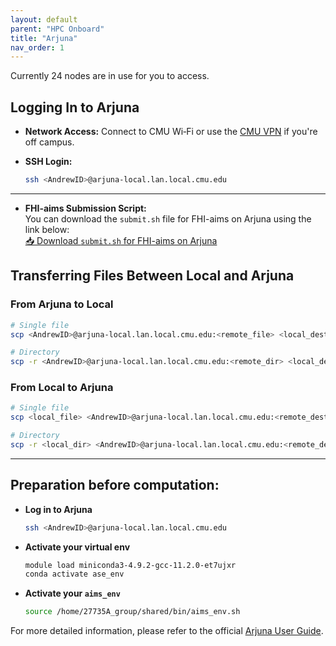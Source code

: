 ```yaml
---
layout: default
parent: "HPC Onboard"
title: "Arjuna"
nav_order: 1
---
```

Currently 24 nodes are in use for you to access.

## Logging In to Arjuna

- **Network Access:** Connect to CMU Wi‑Fi or use the [CMU VPN](https://www.cmu.edu/computing/services/endpoint/network-access/vpn/how-to/index.html) if you're off campus.

- **SSH Login:**
  ```bash
  ssh <AndrewID>@arjuna-local.lan.local.cmu.edu
  ```

---

- **FHI-aims Submission Script:**  
  You can download the `submit.sh` file for FHI-aims on Arjuna using the link below:  
  [📥 Download `submit.sh` for FHI-aims on Arjuna](submit.sh)

## Transferring Files Between Local and Arjuna

### From Arjuna to Local

```bash
# Single file
scp <AndrewID>@arjuna-local.lan.local.cmu.edu:<remote_file> <local_destination>

# Directory
scp -r <AndrewID>@arjuna-local.lan.local.cmu.edu:<remote_dir> <local_destination>
```

### From Local to Arjuna

```bash
# Single file
scp <local_file> <AndrewID>@arjuna-local.lan.local.cmu.edu:<remote_destination>

# Directory
scp -r <local_dir> <AndrewID>@arjuna-local.lan.local.cmu.edu:<remote_destination>
```
---

## Preparation before computation:

- **Log in to Arjuna**
  ```bash
  ssh <AndrewID>@arjuna-local.lan.local.cmu.edu
  ```
- **Activate your virtual env**
  ```bash
  module load miniconda3-4.9.2-gcc-11.2.0-et7ujxr
  conda activate ase_env
  ```
- **Activate your `aims_env`**
  ```bash
  source /home/27735A_group/shared/bin/aims_env.sh
  ```

For more detailed information, please refer to the official [Arjuna User Guide](https://arjunacluster.github.io/ArjunaUsers/getting_started/).

